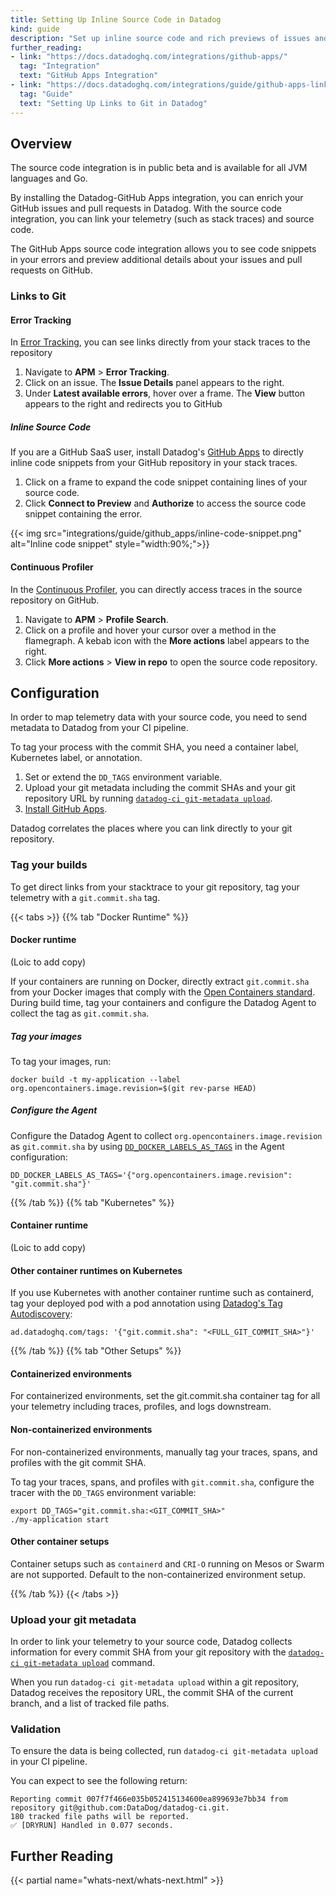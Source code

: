 ```yaml
---
title: Setting Up Inline Source Code in Datadog
kind: guide
description: "Set up inline source code and rich previews of issues and pull requests with Datadog."
further_reading:
- link: "https://docs.datadoghq.com/integrations/github-apps/"
  tag: "Integration"
  text: "GitHub Apps Integration"
- link: "https://docs.datadoghq.com/integrations/guide/github-apps-links-to-git/"
  tag: "Guide"
  text: "Setting Up Links to Git in Datadog"
---
```


## Overview

<div class="alert alert-warning">
The source code integration is in public beta and is available for all JVM languages and Go.
</div>

By installing the Datadog-GitHub Apps integration, you can enrich your GitHub issues and pull requests in Datadog. With the source code integration, you can link your telemetry (such as stack traces) and source code.

The GitHub Apps source code integration allows you to see code snippets in your errors and preview additional details about your issues and pull requests on GitHub.

### Links to Git

#### Error Tracking

In [Error Tracking][2], you can see links directly from your stack traces to the repository

1. Navigate to **APM** > **Error Tracking**.
2. Click on an issue. The **Issue Details** panel appears to the right.
3. Under **Latest available errors**, hover over a frame. The **View** button appears to the right and redirects you to GitHub

##### Inline Source Code

If you are a GitHub SaaS user, install Datadog's [GitHub Apps][1] to directly inline code snippets from your GitHub repository in your stack traces.

1. Click on a frame to expand the code snippet containing lines of your source code.
2. Click **Connect to Preview** and **Authorize** to access the source code snippet containing the error.

{{< img src="integrations/guide/github_apps/inline-code-snippet.png" alt="Inline code snippet" style="width:90%;">}}

#### Continuous Profiler

In the [Continuous Profiler][1], you can directly access traces in the source repository on GitHub.

1. Navigate to **APM** > **Profile Search**.
2. Click on a profile and hover your cursor over a method in the flamegraph. A kebab icon with the **More actions** label appears to the right.
3. Click **More actions** > **View in repo** to open the source code repository.

## Configuration

In order to map telemetry data with your source code, you need to send metadata to Datadog from your CI pipeline.

To tag your process with the commit SHA, you need a container label, Kubernetes label, or annotation.

1. Set or extend the `DD_TAGS` environment variable.
2. Upload your git metadata including the commit SHAs and your git repository URL by running [`datadog-ci git-metadata upload`][3].
3. [Install GitHub Apps][1].

Datadog correlates the places where you can link directly to your git repository.

### Tag your builds

To get direct links from your stacktrace to your git repository, tag your telemetry with a `git.commit.sha` tag.

{{< tabs >}}
{{% tab "Docker Runtime" %}}

#### Docker runtime

(Loic to add copy)

If your containers are running on Docker, directly extract `git.commit.sha` from your Docker images that comply with the [Open Containers standard][1]. During build time, tag your containers and configure the Datadog Agent to collect the tag as `git.commit.sha`.

##### Tag your images

To tag your images, run:

```
docker build -t my-application --label org.opencontainers.image.revision=$(git rev-parse HEAD)
```

##### Configure the Agent

Configure the Datadog Agent to collect `org.opencontainers.image.revision` as `git.commit.sha` by using [`DD_DOCKER_LABELS_AS_TAGS`][2] in the Agent configuration:

```
DD_DOCKER_LABELS_AS_TAGS='{"org.opencontainers.image.revision": "git.commit.sha"}'
```


[1]: https://github.com/opencontainers/image-spec/blob/859973e32ccae7b7fc76b40b762c9fff6e912f9e/annotations.md#pre-defined-annotation-keys
[2]: https://docs.datadoghq.com/getting_started/tagging/assigning_tags/?tab=containerizedenvironments#environment-variables
{{% /tab %}}
{{% tab "Kubernetes" %}}

#### Container runtime

(Loic to add copy)

#### Other container runtimes on Kubernetes

If you use Kubernetes with another container runtime such as containerd, tag your deployed pod with a pod annotation using [Datadog's Tag Autodiscovery][1]:

```
ad.datadoghq.com/tags: '{"git.commit.sha": "<FULL_GIT_COMMIT_SHA>"}'
```

[1]: https://docs.datadoghq.com/agent/kubernetes/tag/?tab=containerizedagent#tag-autodiscovery
{{% /tab %}}
{{% tab "Other Setups" %}}

#### Containerized environments

For containerized environments, set the git.commit.sha container tag for all your telemetry including traces, profiles, and logs downstream.

#### Non-containerized environments

For non-containerized environments, manually tag your traces, spans, and profiles with the git commit SHA.

 To tag your traces, spans, and profiles with `git.commit.sha`, configure the tracer with the `DD_TAGS` environment variable:

```
export DD_TAGS="git.commit.sha:<GIT_COMMIT_SHA>"
./my-application start
```

#### Other container setups

<div class="alert alert-info">Container setups such as <code>containerd</code> and <code>CRI-O</code> running on Mesos or Swarm are not supported. Default to the non-containerized environment setup.</div>

{{% /tab %}}
{{< /tabs >}}

### Upload your git metadata

In order to link your telemetry to your source code, Datadog collects information for every commit SHA from your git repository with the [`datadog-ci git-metadata upload`][3] command.

When you run `datadog-ci git-metadata upload` within a git repository, Datadog receives the repository URL, the commit SHA of the current branch, and a list of tracked file paths.

### Validation

To ensure the data is being collected, run `datadog-ci git-metadata upload` in your CI pipeline.

You can expect to see the following return:

```
Reporting commit 007f7f466e035b052415134600ea899693e7bb34 from repository git@github.com:DataDog/datadog-ci.git.
180 tracked file paths will be reported.
✅ [DRYRUN] Handled in 0.077 seconds.
```

## Further Reading

{{< partial name="whats-next/whats-next.html" >}}

[1]: https://app.datadoghq.com/account/settings#integrations/github-apps
[2]: https://app.datadoghq.com/apm/error-tracking
[3]: https://github.com/DataDog/datadog-ci/tree/master/src/commands/git-metadata
